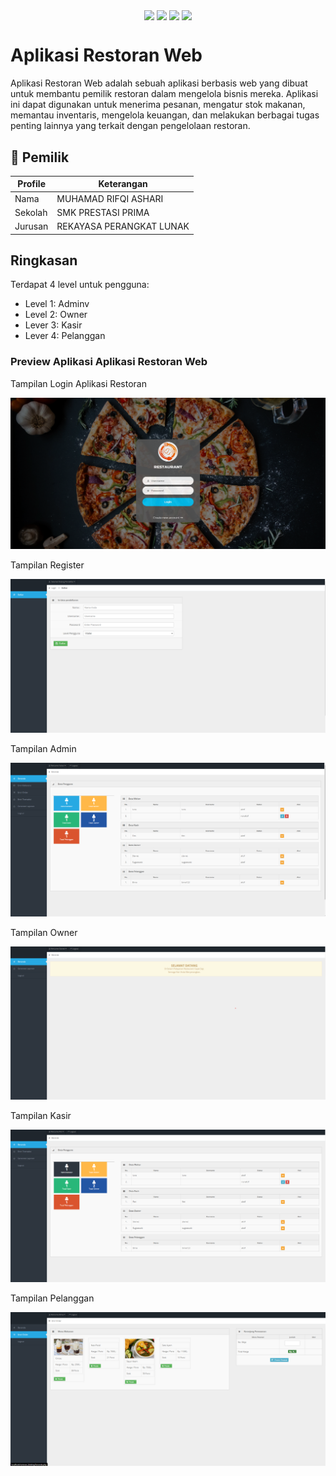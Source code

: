 <p align="center">
<img align="center" src="http://ForTheBadge.com/images/badges/built-with-love.svg"> <img align="center" src="http://ForTheBadge.com/images/badges/uses-html.svg"> <img align="center" src="http://ForTheBadge.com/images/badges/makes-people-smile.svg"> <img align="center" src="http://ForTheBadge.com/images/badges/built-by-developers.svg">
</p>

# Aplikasi Restoran Web 
Aplikasi Restoran Web adalah sebuah aplikasi berbasis web yang dibuat untuk membantu pemilik restoran dalam mengelola bisnis mereka. Aplikasi ini dapat digunakan untuk menerima pesanan, mengatur stok makanan, memantau inventaris, mengelola keuangan, dan melakukan berbagai tugas penting lainnya yang terkait dengan pengelolaan restoran.

## 🧑 Pemilik

| Profile | Keterangan  |
|---------|--------------|
| Nama    | MUHAMAD RIFQI ASHARI |
| Sekolah | SMK PRESTASI PRIMA |
| Jurusan | REKAYASA PERANGKAT LUNAK |

 
## Ringkasan

Terdapat 4 level untuk pengguna:
- Level 1: Adminv
- Level 2: Owner
- Lever 3: Kasir
- Lever 4: Pelanggan

<h3>Preview Aplikasi Aplikasi Restoran Web</h3>
<p>Tampilan Login Aplikasi Restoran</p>
<img src="https://github.com/MuhamadRifqiAshari/Aplikasi-Restoran-Versi-Ke2/blob/main/Dokumentasi/Tampilan%20Login%20Aplikasi.png">

<p>Tampilan Register</p>
<img src="https://github.com/MuhamadRifqiAshari/Aplikasi-Restoran-Versi-Ke2/blob/main/Dokumentasi/Tampilan%20Register%20Aplikasi.png">

<p>Tampilan Admin</p>
<img src="https://github.com/MuhamadRifqiAshari/Aplikasi-Restoran-Versi-Ke2/blob/main/Dokumentasi/Tampilan%20admin.png">

<p>Tampilan Owner</p>
<img src="https://github.com/MuhamadRifqiAshari/Aplikasi-Restoran-Versi-Ke2/blob/main/Dokumentasi/Tampilan%20owner.png">

<p>Tampilan Kasir</p>
<img src="https://github.com/MuhamadRifqiAshari/Aplikasi-Restoran-Versi-Ke2/blob/main/Dokumentasi/Tampilan%20kasir.png">

<p>Tampilan Pelanggan</p>
<img src="https://github.com/MuhamadRifqiAshari/Aplikasi-Restoran-Versi-Ke2/blob/main/Dokumentasi/Tampilan%20pelanggan.png">
